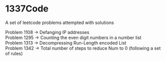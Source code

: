 # 1337Code
A set of leetcode problems attempted with solutions  
  
Problem 1108 -> Defanging IP addresses  
Problem 1295 -> Counting the even digit numbers in a number list  
Problem 1313 -> Decompressing Run-Length encoded List  
Problem 1342 -> Total number of steps to reduce Num to 0 (following a set of rules)

